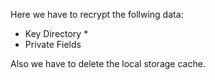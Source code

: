 Here we have to recrypt the follwing data:


* Key Directory
	* 
* Private Fields


Also we have to delete the local storage cache.
